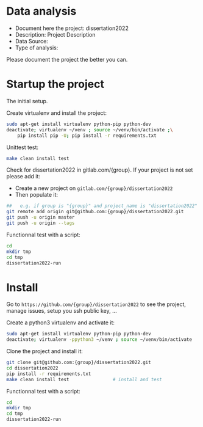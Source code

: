 # Data analysis
- Document here the project: dissertation2022
- Description: Project Description
- Data Source:
- Type of analysis:

Please document the project the better you can.

# Startup the project

The initial setup.

Create virtualenv and install the project:
```bash
sudo apt-get install virtualenv python-pip python-dev
deactivate; virtualenv ~/venv ; source ~/venv/bin/activate ;\
    pip install pip -U; pip install -r requirements.txt
```

Unittest test:
```bash
make clean install test
```

Check for dissertation2022 in gitlab.com/{group}.
If your project is not set please add it:

- Create a new project on `gitlab.com/{group}/dissertation2022`
- Then populate it:

```bash
##   e.g. if group is "{group}" and project_name is "dissertation2022"
git remote add origin git@github.com:{group}/dissertation2022.git
git push -u origin master
git push -u origin --tags
```

Functionnal test with a script:

```bash
cd
mkdir tmp
cd tmp
dissertation2022-run
```

# Install

Go to `https://github.com/{group}/dissertation2022` to see the project, manage issues,
setup you ssh public key, ...

Create a python3 virtualenv and activate it:

```bash
sudo apt-get install virtualenv python-pip python-dev
deactivate; virtualenv -ppython3 ~/venv ; source ~/venv/bin/activate
```

Clone the project and install it:

```bash
git clone git@github.com:{group}/dissertation2022.git
cd dissertation2022
pip install -r requirements.txt
make clean install test                # install and test
```
Functionnal test with a script:

```bash
cd
mkdir tmp
cd tmp
dissertation2022-run
```
